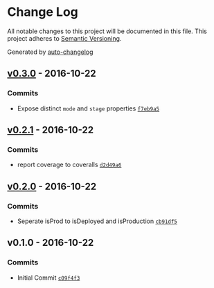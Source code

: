 # Change Log
All notable changes to this project will be documented in this file. This project adheres to [Semantic Versioning](http://semver.org/).

Generated by [auto-changelog](https://github.com/CookPete/auto-changelog)


## [v0.3.0](https://github.com/wework/env-universal/compare/v0.2.1...v0.3.0) - 2016-10-22

### Commits
* Expose distinct `mode` and `stage` properties [`f7eb9a5`](https://github.com/wework/env-universal/commit/f7eb9a58be7ed6db2083072f3e0c31318b25a93c)


## [v0.2.1](https://github.com/wework/env-universal/compare/v0.2.0...v0.2.1) - 2016-10-22

### Commits
* report coverage to coveralls [`d2d49a6`](https://github.com/wework/env-universal/commit/d2d49a6329020cce42ef0a5098f8b843308324c8)


## [v0.2.0](https://github.com/wework/env-universal/compare/v0.1.0...v0.2.0) - 2016-10-22

### Commits
* Seperate isProd to isDeployed and isProduction [`cb91df5`](https://github.com/wework/env-universal/commit/cb91df54871b61c4c9b4ef4e1e36af1609a1d03a)


## v0.1.0 - 2016-10-22

### Commits
* Initial Commit [`c09f4f3`](https://github.com/wework/env-universal/commit/c09f4f314f1b52194b3dbc643fcd2a51ca5c95ff)
